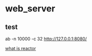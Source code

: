 # web_server


## test

ab -n 10000 -c 32 http://127.0.0.1:8080/

[what is reactor](https://shaorui0.github.io/2020/12/16/python-generator-iterator-decorator/)




